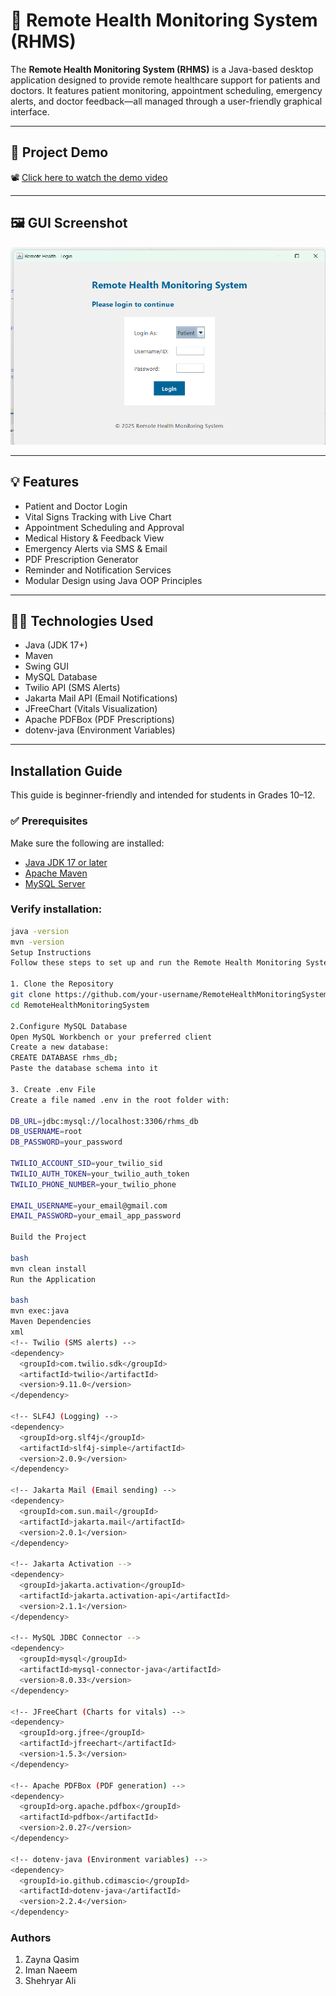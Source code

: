 # 🏥 Remote Health Monitoring System (RHMS)

The **Remote Health Monitoring System (RHMS)** is a Java-based desktop application designed to provide remote healthcare support for patients and doctors. It features patient monitoring, appointment scheduling, emergency alerts, and doctor feedback—all managed through a user-friendly graphical interface.

---

## 🎥 Project Demo

📽️ [Click here to watch the demo video](https://drive.google.com/file/d/1_Z4883-4bn7Wy5HUKeP1XtepVf2mCoUE/view?usp=sharing)

---

## 🖼️ GUI Screenshot

![GUI Screenshot](gui-screenshot.png)

---

## 💡 Features

- Patient and Doctor Login
- Vital Signs Tracking with Live Chart
- Appointment Scheduling and Approval
- Medical History & Feedback View
- Emergency Alerts via SMS & Email
- PDF Prescription Generator
- Reminder and Notification Services
- Modular Design using Java OOP Principles

---

## 🧑‍💻 Technologies Used

- Java (JDK 17+)
- Maven
- Swing GUI
- MySQL Database
- Twilio API (SMS Alerts)
- Jakarta Mail API (Email Notifications)
- JFreeChart (Vitals Visualization)
- Apache PDFBox (PDF Prescriptions)
- dotenv-java (Environment Variables)

---

## Installation Guide

This guide is beginner-friendly and intended for students in Grades 10–12.

### ✅ Prerequisites

Make sure the following are installed:

- [Java JDK 17 or later](https://www.oracle.com/java/technologies/javase/jdk17-archive-downloads.html)
- [Apache Maven](https://maven.apache.org/download.cgi)
- [MySQL Server](https://dev.mysql.com/downloads/mysql/)

### Verify installation:
```bash
java -version
mvn -version
Setup Instructions
Follow these steps to set up and run the Remote Health Monitoring System (RHMS) on your local machine:

1. Clone the Repository
git clone https://github.com/your-username/RemoteHealthMonitoringSystem.git
cd RemoteHealthMonitoringSystem

2.Configure MySQL Database
Open MySQL Workbench or your preferred client
Create a new database:
CREATE DATABASE rhms_db;
Paste the database schema into it

3. Create .env File
Create a file named .env in the root folder with:

DB_URL=jdbc:mysql://localhost:3306/rhms_db
DB_USERNAME=root
DB_PASSWORD=your_password

TWILIO_ACCOUNT_SID=your_twilio_sid
TWILIO_AUTH_TOKEN=your_twilio_auth_token
TWILIO_PHONE_NUMBER=your_twilio_phone

EMAIL_USERNAME=your_email@gmail.com
EMAIL_PASSWORD=your_email_app_password

Build the Project

bash
mvn clean install
Run the Application

bash
mvn exec:java
Maven Dependencies
xml
<!-- Twilio (SMS alerts) -->
<dependency>
  <groupId>com.twilio.sdk</groupId>
  <artifactId>twilio</artifactId>
  <version>9.11.0</version>
</dependency>

<!-- SLF4J (Logging) -->
<dependency>
  <groupId>org.slf4j</groupId>
  <artifactId>slf4j-simple</artifactId>
  <version>2.0.9</version>
</dependency>

<!-- Jakarta Mail (Email sending) -->
<dependency>
  <groupId>com.sun.mail</groupId>
  <artifactId>jakarta.mail</artifactId>
  <version>2.0.1</version>
</dependency>

<!-- Jakarta Activation -->
<dependency>
  <groupId>jakarta.activation</groupId>
  <artifactId>jakarta.activation-api</artifactId>
  <version>2.1.1</version>
</dependency>

<!-- MySQL JDBC Connector -->
<dependency>
  <groupId>mysql</groupId>
  <artifactId>mysql-connector-java</artifactId>
  <version>8.0.33</version>
</dependency>

<!-- JFreeChart (Charts for vitals) -->
<dependency>
  <groupId>org.jfree</groupId>
  <artifactId>jfreechart</artifactId>
  <version>1.5.3</version>
</dependency>

<!-- Apache PDFBox (PDF generation) -->
<dependency>
  <groupId>org.apache.pdfbox</groupId>
  <artifactId>pdfbox</artifactId>
  <version>2.0.27</version>
</dependency>

<!-- dotenv-java (Environment variables) -->
<dependency>
  <groupId>io.github.cdimascio</groupId>
  <artifactId>dotenv-java</artifactId>
  <version>2.2.4</version>
</dependency>
```
### Authors
1. Zayna Qasim
2. Iman Naeem
3. Shehryar Ali

